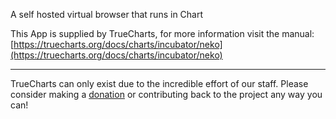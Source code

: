 A self hosted virtual browser that runs in Chart

This App is supplied by TrueCharts, for more information visit the manual: [https://truecharts.org/docs/charts/incubator/neko](https://truecharts.org/docs/charts/incubator/neko)

---

TrueCharts can only exist due to the incredible effort of our staff.
Please consider making a [donation](https://truecharts.org/docs/about/sponsor) or contributing back to the project any way you can!
